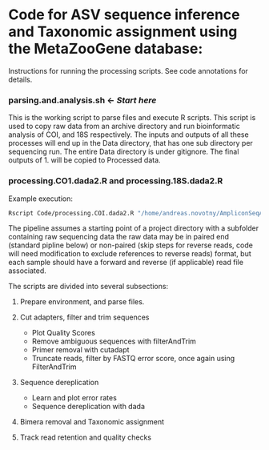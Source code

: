 # Code for ASV sequence inference and Taxonomic assignment using the MetaZooGene database:

Instructions for running the processing scripts. See code annotations for details.

### **parsing.and.analysis.sh \<- *Start here***

This is the working script to parse files and execute R scripts. This script is used to copy raw data from an archive directory and run bioinformatic analysis of COI, and 18S respectively. The inputs and outputs of all these processes will end up in the Data directory, that has one sub directory per sequencing run. The entire Data directory is under gitignore. The final outputs of 1. will be copied to Processed data.

### processing.CO1.dada2.R and processing.18S.dada2.R

Example execution:

``` bash
Rscript Code/processing.COI.dada2.R "/home/andreas.novotny/AmpliconSeqAnalysis/Data/COI_QU39-2017/"
```

The pipeline assumes a starting point of a project directory with a subfolder containing raw sequencing data the raw data may be in paired end (standard pipline below) or non-paired (skip steps for reverse reads, code will need modification to exclude references to reverse reads) format, but each sample should have a forward and reverse (if applicable) read file associated.

The scripts are divided into several subsections:

1.  Prepare environment, and parse files.

2.  Cut adapters, filter and trim sequences

    -   Plot Quality Scores
    -   Remove ambiguous sequences with filterAndTrim
    -   Primer removal with cutadapt
    -   Truncate reads, filter by FASTQ error score, once again using FilterAndTrim

3.  Sequence dereplication

    -   Learn and plot error rates
    -   Sequence dereplication with dada

4.  Bimera removal and Taxonomic assignment

5.  Track read retention and quality checks
